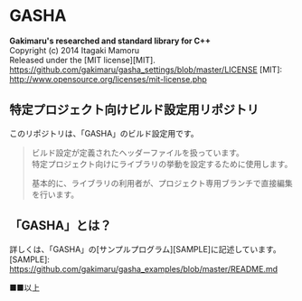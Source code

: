 GASHA
====
**Gakimaru's researched and standard library for C++**  
Copyright (c) 2014 Itagaki Mamoru  
Released under the [MIT license][MIT].
<https://github.com/gakimaru/gasha_settings/blob/master/LICENSE>
[MIT]: http://www.opensource.org/licenses/mit-license.php

特定プロジェクト向けビルド設定用リポジトリ
---
このリポジトリは、「GASHA」のビルド設定用です。  
> ビルド設定が定義されたヘッダーファイルを扱っています。  
> 特定プロジェクト向けにライブラリの挙動を設定するために使用します。  
> 
> 基本的に、ライブラリの利用者が、プロジェクト専用ブランチで直接編集を行います。

「GASHA」とは？
---
詳しくは、「GASHA」の[サンプルプログラム][SAMPLE]に記述しています。
[SAMPLE]: https://github.com/gakimaru/gasha_examples/blob/master/README.md

■■以上
